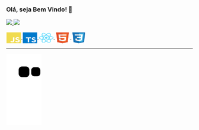 ### Olá, seja Bem Vindo! 👋

 <div>
  <a href="https://github.com/joao-vi">
  <img height="180em" src="https://github-readme-stats.vercel.app/api?username=joao-vi&show_icons=true&theme=tokyonight&include_all_commits=true&count_private=true"/>
  <img height="180em" src="https://github-readme-stats.vercel.app/api/top-langs/?username=joao-vi&layout=compact&langs_count=7&theme=tokyonight"/>
</div>
<div style="display: inline_block"><br>
  <img align="center" alt="Jv-Js" height="30" width="40" src="https://raw.githubusercontent.com/devicons/devicon/master/icons/javascript/javascript-plain.svg">
  <img align="center" alt="Jv-Ts" height="30" width="40" src="https://raw.githubusercontent.com/devicons/devicon/master/icons/typescript/typescript-plain.svg">
  <img align="center" alt="Jv-React" height="30" width="40" src="https://raw.githubusercontent.com/devicons/devicon/master/icons/react/react-original.svg">
  <img align="center" alt="Jv-HTML" height="30" width="40" src="https://raw.githubusercontent.com/devicons/devicon/master/icons/html5/html5-original.svg">
  <img align="center" alt="Jv-CSS" height="30" width="40" src="https://raw.githubusercontent.com/devicons/devicon/master/icons/css3/css3-original.svg">
</div>
  <hr/>
   
   ![Snake animation](https://github.com/rafaballerini/rafaballerini/blob/output/github-contribution-grid-snake.svg)
